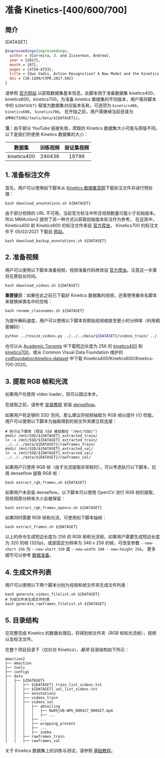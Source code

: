 # 准备 Kinetics-[400/600/700]

## 简介

[DATASET]

```BibTeX
@inproceedings{inproceedings,
  author = {Carreira, J. and Zisserman, Andrew},
  year = {2017},
  month = {07},
  pages = {4724-4733},
  title = {Quo Vadis, Action Recognition? A New Model and the Kinetics Dataset},
  doi = {10.1109/CVPR.2017.502}
}
```

请参照 [官方网站](https://deepmind.com/research/open-source/open-source-datasets/kinetics/) 以获取数据集基本信息。此脚本用于准备数据集 kinetics400，kinetics600，kinetics700。为准备 kinetics 数据集的不同版本，用户需将脚本中的 `${DATASET}` 赋值为数据集对应版本名称，可选项为 `kinetics400`，`kinetics600`， `kinetics700`。
在开始之前，用户需确保当前目录为 `$MMACTION2/tools/data/${DATASET}/`。

**注**：由于部分 YouTube 链接失效，爬取的 Kinetics 数据集大小可能与原版不同。以下是我们所使用 Kinetics 数据集的大小：

| 数据集 | 训练视频 | 验证集视频 |
| :-----:|:---------:|:-------:|
| kinetics400 | 240436 | 19796 |

## 1. 准备标注文件

首先，用户可以使用如下脚本从 [Kinetics 数据集官网](https://deepmind.com/research/open-source/open-source-datasets/kinetics/)下载标注文件并进行预处理：

```shell
bash download_annotations.sh ${DATASET}
```

由于部分视频的 URL 不可用，当前官方标注中所含视频数量可能小于初始版本。所以 MMAction2 提供了另一种方式以获取初始版本标注作为参考。
在这其中，Kinetics400 和 Kinetics600 的标注文件来自 [官方爬虫](https://github.com/activitynet/ActivityNet/tree/199c9358907928a47cdfc81de4db788fddc2f91d/Crawler/Kinetics/data)，
Kinetics700 的标注文件于 05/02/2021 下载自 [网站](https://deepmind.com/research/open-source/open-source-datasets/kinetics/)。

```shell
bash download_backup_annotations.sh ${DATASET}
```

## 2. 准备视频

用户可以使用以下脚本准备视频，视频准备代码修改自 [官方爬虫](https://github.com/activitynet/ActivityNet/tree/master/Crawler/Kinetics)。注意这一步骤将花费较长时间。

```shell
bash download_videos.sh ${DATASET}
```

**重要提示**：如果在此之前已下载好 Kinetics 数据集的视频，还需使用重命名脚本来替换掉类名中的空格：

```shell
bash rename_classnames.sh ${DATASET}
```

为提升解码速度，用户可以使用以下脚本将原始视频缩放至更小的分辨率（利用稠密编码）：

```bash
python ../resize_videos.py ../../../data/${DATASET}/videos_train/ ../../../data/${DATASET}/videos_train_256p_dense_cache --dense --level 2
```

也可以从 [Academic Torrents](https://academictorrents.com/) 中下载短边长度为 256 的 [kinetics400](https://academictorrents.com/details/184d11318372f70018cf9a72ef867e2fb9ce1d26) 和 [kinetics700](https://academictorrents.com/details/49f203189fb69ae96fb40a6d0e129949e1dfec98)，或从 Common Visual Data Foundation 维护的 [cvdfoundation/kinetics-dataset](https://github.com/cvdfoundation/kinetics-dataset) 中下载 Kinetics400/Kinetics600/Kinetics-700-2020。

## 3. 提取 RGB 帧和光流

如果用户仅使用 video loader，则可以跳过本步。

在提取之前，请参考 [安装教程](/docs_zh_CN/install.md) 安装 [denseflow](https://github.com/open-mmlab/denseflow)。

如果用户有足够的 SSD 空间，那么建议将视频抽取为 RGB 帧以提升 I/O 性能。用户可以使用以下脚本为抽取得到的帧文件夹建立软连接：

```shell
# 执行以下脚本 (假设 SSD 被挂载在 "/mnt/SSD/")
mkdir /mnt/SSD/${DATASET}_extracted_train/
ln -s /mnt/SSD/${DATASET}_extracted_train/ ../../../data/${DATASET}/rawframes_train/
mkdir /mnt/SSD/${DATASET}_extracted_val/
ln -s /mnt/SSD/${DATASET}_extracted_val/ ../../../data/${DATASET}/rawframes_val/
```

如果用户只使用 RGB 帧（由于光流提取非常耗时），可以考虑执行以下脚本，仅用 denseflow 提取 RGB 帧：

```shell
bash extract_rgb_frames.sh ${DATASET}
```

如果用户未安装 denseflow，以下脚本可以使用 OpenCV 进行 RGB 帧的提取，但视频原分辨率大小会被保留：

```shell
bash extract_rgb_frames_opencv.sh ${DATASET}
```

如果同时需要 RGB 帧和光流，可使用如下脚本抽帧：

```shell
bash extract_frames.sh ${DATASET}
```

以上的命令生成短边长度为 256 的 RGB 帧和光流帧。如果用户需要生成短边长度为 320 的帧 (320p)，或是固定分辨率为 340 x 256 的帧，可改变参数 `--new-short 256` 为 `--new-short 320` 或 `--new-width 340 --new-height 256`。
更多细节可以参考 [数据准备](/docs_zh_CN/data_preparation.md)。

## 4. 生成文件列表

用户可以使用以下两个脚本分别为视频和帧文件夹生成文件列表：

```shell
bash generate_videos_filelist.sh ${DATASET}
# 为帧文件夹生成文件列表
bash generate_rawframes_filelist.sh ${DATASET}
```

## 5. 目录结构

在完整完成 Kinetics 的数据处理后，将得到帧文件夹（RGB 帧和光流帧），视频以及标注文件。

在整个项目目录下（仅针对 Kinetics），*最简* 目录结构如下所示：

```
mmaction2
├── mmaction
├── tools
├── configs
├── data
│   ├── ${DATASET}
│   │   ├── ${DATASET}_train_list_videos.txt
│   │   ├── ${DATASET}_val_list_videos.txt
│   │   ├── annotations
│   │   ├── videos_train
│   │   ├── videos_val
│   │   │   ├── abseiling
│   │   │   │   ├── 0wR5jVB-WPk_000417_000427.mp4
│   │   │   │   ├── ...
│   │   │   ├── ...
│   │   │   ├── wrapping_present
│   │   │   ├── ...
│   │   │   ├── zumba
│   │   ├── rawframes_train
│   │   ├── rawframes_val

```

关于 Kinetics 数据集上的训练与测试，请参照 [基础教程](/docs_zh_CN/getting_started.md)。

